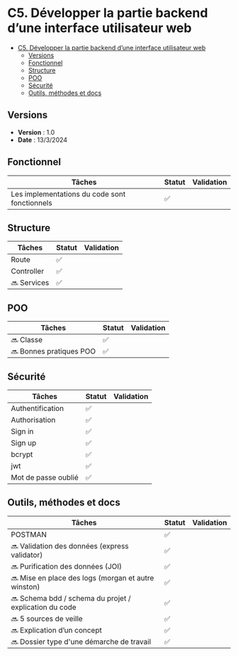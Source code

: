 # C5. Développer la partie backend d’une interface utilisateur web

- [C5. Développer la partie backend d’une interface utilisateur web](#c5-développer-la-partie-backend-dune-interface-utilisateur-web)
  - [Versions](#versions)
  - [Fonctionnel](#fonctionnel)
  - [Structure](#structure)
  - [POO](#poo)
  - [Sécurité](#sécurité)
  - [Outils, méthodes et docs](#outils-méthodes-et-docs)

## Versions

- **Version** : 1.0
- **Date** : 13/3/2024

## Fonctionnel

| Tâches                                        | Statut | Validation |
| --------------------------------------------- | ------ | ---------- |
| Les implementations du code sont fonctionnels | ✅     |            |

## Structure

| Tâches      | Statut | Validation |
| ----------- | ------ | ---------- |
| Route       | ✅     |            |
| Controller  | ✅     |            |
| 🔜 Services | ✅     |            |

## POO

| Tâches                  | Statut | Validation |
| ----------------------- | ------ | ---------- |
| 🔜 Classe               | ✅     |            |
| 🔜 Bonnes pratiques POO | ✅     |            |

## Sécurité

| Tâches              | Statut | Validation |
| ------------------- | ------ | ---------- |
| Authentification    | ✅     |            |
| Authorisation       | ✅     |            |
| Sign in             | ✅     |            |
| Sign up             | ✅     |            |
| bcrypt              | ✅     |            |
| jwt                 | ✅     |            |
| Mot de passe oublié | ✅     |            |

## Outils, méthodes et docs

| Tâches                                                 | Statut | Validation |
| ------------------------------------------------------ | ------ | ---------- |
| POSTMAN                                                | ✅     |            |
| 🔜 Validation des données (express validator)          | ✅     |            |
| 🔜 Purification des données (JOI)                      | ✅     |            |
| 🔜 Mise en place des logs (morgan et autre winston)    | ✅     |            |
| 🔜 Schema bdd / schema du projet / explication du code | ✅     |            |
| 🔜 5 sources de veille                                 | ✅     |            |
| 🔜 Explication d’un concept                            | ✅     |            |
| 🔜 Dossier type d'une démarche de travail              | ✅     |            |
